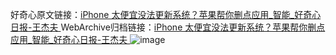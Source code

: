 好奇心原文链接：[iPhone 太便宜没法更新系统？苹果帮你删点应用_智能_好奇心日报-王杰夫 ](https://www.qdaily.com/articles/11185.html)
WebArchive归档链接：[iPhone 太便宜没法更新系统？苹果帮你删点应用_智能_好奇心日报-王杰夫 ](http://web.archive.org/web/20190623163931/https://www.qdaily.com/articles/11185.html)
![image](http://ww3.sinaimg.cn/large/007d5XDply1g3wgdea7hqj30u02tz1kx)